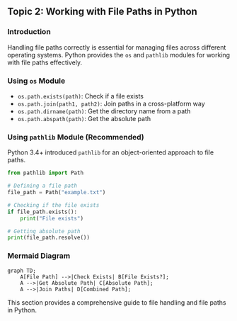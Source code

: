 ## Topic 2: Working with File Paths in Python

### Introduction
Handling file paths correctly is essential for managing files across different operating systems. Python provides the `os` and `pathlib` modules for working with file paths effectively.

### Using `os` Module
- `os.path.exists(path)`: Check if a file exists
- `os.path.join(path1, path2)`: Join paths in a cross-platform way
- `os.path.dirname(path)`: Get the directory name from a path
- `os.path.abspath(path)`: Get the absolute path

### Using `pathlib` Module (Recommended)
Python 3.4+ introduced `pathlib` for an object-oriented approach to file paths.
```python
from pathlib import Path

# Defining a file path
file_path = Path("example.txt")

# Checking if the file exists
if file_path.exists():
    print("File exists")

# Getting absolute path
print(file_path.resolve())
```

### Mermaid Diagram
```mermaid
graph TD;
    A[File Path] -->|Check Exists| B[File Exists?];
    A -->|Get Absolute Path| C[Absolute Path];
    A -->|Join Paths| D[Combined Path];
```

This section provides a comprehensive guide to file handling and file paths in Python.

